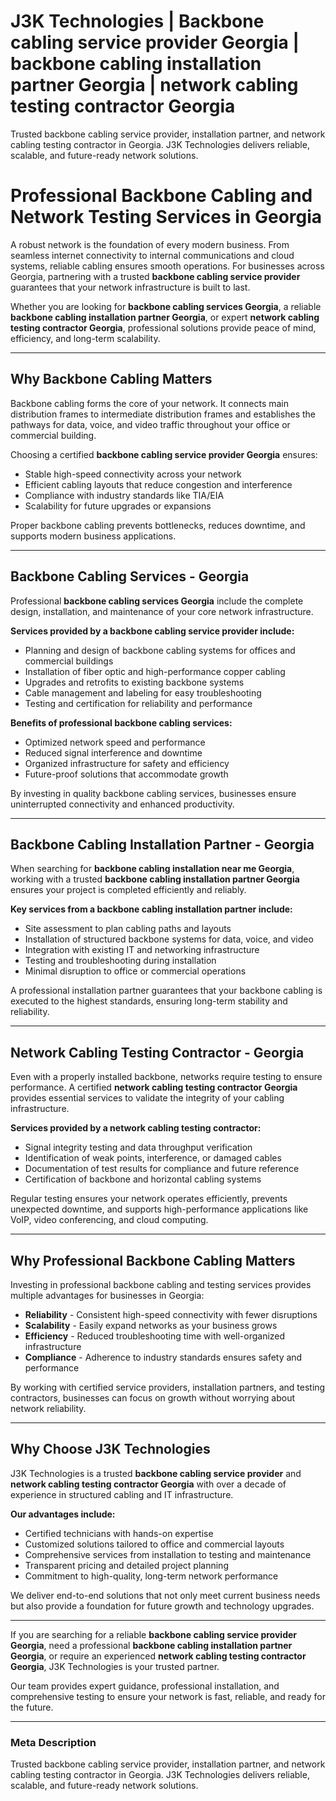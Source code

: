 # J3K Technologies | Backbone cabling service provider Georgia  | backbone cabling installation partner Georgia | network cabling testing contractor Georgia
Trusted backbone cabling service provider, installation partner, and network cabling testing contractor in Georgia. J3K Technologies delivers reliable, scalable, and future-ready network solutions.
# Professional Backbone Cabling and Network Testing Services in Georgia  

A robust network is the foundation of every modern business. From seamless internet connectivity to internal communications and cloud systems, reliable cabling ensures smooth operations. For businesses across Georgia, partnering with a trusted **backbone cabling service provider** guarantees that your network infrastructure is built to last.  

Whether you are looking for **backbone cabling services Georgia**, a reliable **backbone cabling installation partner Georgia**, or expert **network cabling testing contractor Georgia**, professional solutions provide peace of mind, efficiency, and long-term scalability.  

---

## Why Backbone Cabling Matters  

Backbone cabling forms the core of your network. It connects main distribution frames to intermediate distribution frames and establishes the pathways for data, voice, and video traffic throughout your office or commercial building.  

Choosing a certified **backbone cabling service provider Georgia** ensures:  
- Stable high-speed connectivity across your network  
- Efficient cabling layouts that reduce congestion and interference  
- Compliance with industry standards like TIA/EIA  
- Scalability for future upgrades or expansions  

Proper backbone cabling prevents bottlenecks, reduces downtime, and supports modern business applications.  

---

## Backbone Cabling Services - Georgia  

Professional **backbone cabling services Georgia** include the complete design, installation, and maintenance of your core network infrastructure.  

**Services provided by a backbone cabling service provider include:**  
- Planning and design of backbone cabling systems for offices and commercial buildings  
- Installation of fiber optic and high-performance copper cabling  
- Upgrades and retrofits to existing backbone systems  
- Cable management and labeling for easy troubleshooting  
- Testing and certification for reliability and performance  

**Benefits of professional backbone cabling services:**  
- Optimized network speed and performance  
- Reduced signal interference and downtime  
- Organized infrastructure for safety and efficiency  
- Future-proof solutions that accommodate growth  

By investing in quality backbone cabling services, businesses ensure uninterrupted connectivity and enhanced productivity.  

---

## Backbone Cabling Installation Partner - Georgia  

When searching for **backbone cabling installation near me Georgia**, working with a trusted **backbone cabling installation partner Georgia** ensures your project is completed efficiently and reliably.  

**Key services from a backbone cabling installation partner include:**  
- Site assessment to plan cabling paths and layouts  
- Installation of structured backbone systems for data, voice, and video  
- Integration with existing IT and networking infrastructure  
- Testing and troubleshooting during installation  
- Minimal disruption to office or commercial operations  

A professional installation partner guarantees that your backbone cabling is executed to the highest standards, ensuring long-term stability and reliability.  

---

## Network Cabling Testing Contractor - Georgia  

Even with a properly installed backbone, networks require testing to ensure performance. A certified **network cabling testing contractor Georgia** provides essential services to validate the integrity of your cabling infrastructure.  

**Services provided by a network cabling testing contractor:**  
- Signal integrity testing and data throughput verification  
- Identification of weak points, interference, or damaged cables  
- Documentation of test results for compliance and future reference  
- Certification of backbone and horizontal cabling systems  

Regular testing ensures your network operates efficiently, prevents unexpected downtime, and supports high-performance applications like VoIP, video conferencing, and cloud computing.  

---

## Why Professional Backbone Cabling Matters  

Investing in professional backbone cabling and testing services provides multiple advantages for businesses in Georgia:  
- **Reliability** - Consistent high-speed connectivity with fewer disruptions  
- **Scalability** - Easily expand networks as your business grows  
- **Efficiency** - Reduced troubleshooting time with well-organized infrastructure  
- **Compliance** - Adherence to industry standards ensures safety and performance  

By working with certified service providers, installation partners, and testing contractors, businesses can focus on growth without worrying about network reliability.  

---

## Why Choose J3K Technologies  

J3K Technologies is a trusted **backbone cabling service provider** and **network cabling testing contractor Georgia** with over a decade of experience in structured cabling and IT infrastructure.  

**Our advantages include:**  
- Certified technicians with hands-on expertise  
- Customized solutions tailored to office and commercial layouts  
- Comprehensive services from installation to testing and maintenance  
- Transparent pricing and detailed project planning  
- Commitment to high-quality, long-term network performance  

We deliver end-to-end solutions that not only meet current business needs but also provide a foundation for future growth and technology upgrades.  

---



If you are searching for a reliable **backbone cabling service provider Georgia**, need a professional **backbone cabling installation partner Georgia**, or require an experienced **network cabling testing contractor Georgia**, J3K Technologies is your trusted partner.  

Our team provides expert guidance, professional installation, and comprehensive testing to ensure your network is fast, reliable, and ready for the future.  

---

### Meta Description  
Trusted backbone cabling service provider, installation partner, and network cabling testing contractor in Georgia. J3K Technologies delivers reliable, scalable, and future-ready network solutions.
